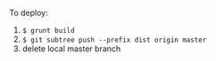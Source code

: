 
To deploy:
1. `$ grunt build`
2. `$ git subtree push --prefix dist origin master`
3. delete local master branch
